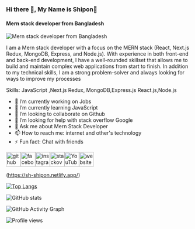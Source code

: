 ### Hi there 👋,  My Name is Shipon👋
#### Mern stack developer from Bangladesh
![Mern stack developer from Bangladesh](https://i.ibb.co/YDfCMj3/code.gif)

I am a Mern stack developer with a focus on the MERN stack (React, Next.js Redux, MongoDB, Express, and Node.js). With experience in both front-end and back-end development, I have a well-rounded skillset that allows me to build and maintain complex web applications from start to finish. In addition to my technical skills, I am a strong problem-solver and always looking for ways to improve my processes

Skills: JavaScript ,Next.js Redux, MongoDB,Express.js React.js,Node.js 

- 🔭 I’m currently working on Jobs 
- 🌱 I’m currently learning JavaScript  
- 👯 I’m looking to collaborate on Github 
- 🤔 I’m looking for help with stack overflow Google 
- 💬 Ask me about Mern Stack Developer 
- 📫 How to reach me: internet and other's technology 
- ⚡ Fun fact: Chat with friends 


<img src='https://cdn.jsdelivr.net/npm/simple-icons@3.0.1/icons/github.svg' alt='github' height='40'><img src='https://cdn.jsdelivr.net/npm/simple-icons@3.0.1/icons/facebook.svg' alt='facebook' height='40'><img src='https://cdn.jsdelivr.net/npm/simple-icons@3.0.1/icons/instagram.svg' alt='instagram' height='40'><img src='https://cdn.jsdelivr.net/npm/simple-icons@3.0.1/icons/stackoverflow.svg' alt='stackoverflow' height='40'><img src='https://cdn.jsdelivr.net/npm/simple-icons@3.0.1/icons/youtube.svg' alt='YouTube' height='40'><img src='https://cdn.jsdelivr.net/npm/simple-icons@3.0.1/icons/icloud.svg' alt='website' height='40'>

(https://sh-shipon.netlify.app/)  

[![Top Langs](https://github-readme-stats.vercel.app/api/top-langs/?username=SShipon)](https://github.com/anuraghazra/github-readme-stats)

![GitHub stats](https://github-readme-stats.vercel.app/api?username=SShipon&show_icons=true&count_private=true)  

![GitHub Activity Graph](https://activity-graph.herokuapp.com/graph?username=SShipon)  

![Profile views](https://gpvc.arturio.dev/SShipon)  
